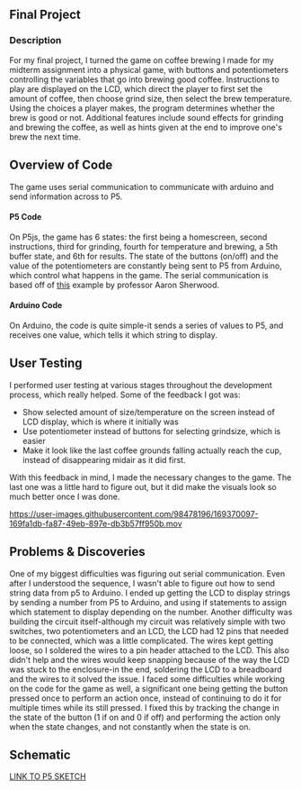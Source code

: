 ## Final Project

### Description
For my final project, I turned the game on coffee brewing I made for my midterm assignment into a physical game, with buttons and potentiometers controlling the variables that go into brewing good coffee. Instructions to play are displayed on the LCD, which direct the player to first set the amount of coffee, then choose grind size, then select the brew temperature. Using the choices a player makes, the program determines whether the brew is good or not. Additional features include sound effects for grinding and brewing the coffee, as well as hints given at the end to improve one's brew the next time. 

## Overview of Code
The game uses serial communication to communicate with arduino and send information across to P5. 

#### P5 Code
On P5js, the game has 6 states: the first being a homescreen, second instructions, third for grinding, fourth for temperature and brewing, a 5th buffer state, and 6th for results. The state of the buttons (on/off) and the value of the potentiometers are constantly being sent to P5 from Arduino, which control what happens in the game. The serial communication is based off of [this](https://editor.p5js.org/aaronsherwood/sketches/q2Pl77SWl) example by professor Aaron Sherwood.

#### Arduino Code
On Arduino, the code is quite simple-it sends a series of values to P5, and receives one value, which tells it which string to display. 

## User Testing

I performed user testing at various stages throughout the development process, which really helped. Some of the feedback I got was:
- Show selected amount of size/temperature on the screen instead of LCD display, which is where it initially was
- Use potentiometer instead of buttons for selecting grindsize, which is easier
- Make it look like the last coffee grounds falling actually reach the cup, instead of disappearing midair as it did first.

With this feedback in mind, I made the necessary changes to the game. The last one was a little hard to figure out, but it did make the visuals look so much better once I was done.

https://user-images.githubusercontent.com/98478196/169370097-169fa1db-fa87-49eb-897e-db3b57ff950b.mov

## Problems & Discoveries

One of my biggest difficulties was figuring out serial communication. Even after I understood the sequence, I wasn't able to figure out how to send string data from p5 to Arduino. I ended up getting the LCD to display strings by sending a number from P5 to Arduino, and using if statements to assign which statement to display depending on the number. Another difficulty was building the circuit itself-although my circuit was relatively simple with two switches, two potentiometers and an LCD, the LCD had 12 pins that needed to be connected, which was a little complicated. The wires kept getting loose, so I soldered the wires to a pin header attached to the LCD. This also didn't help and the wires would keep snapping because of the way the LCD was stuck to the enclosure-in the end, soldering the LCD to a breadboard and the wires to it solved the issue. 
I faced some difficulties while working on the code for the game as well, a significant one being getting the button pressed once to perform an action once, instead of continuing to do it for multiple times while its still pressed. I fixed this by tracking the change in the state of the button (1 if on and 0 if off) and performing the action only when the state changes, and not constantly when the state is on. 


## Schematic


[LINK TO P5 SKETCH](https://editor.p5js.org/noorajabir/sketches/mv0XpdIBU)
